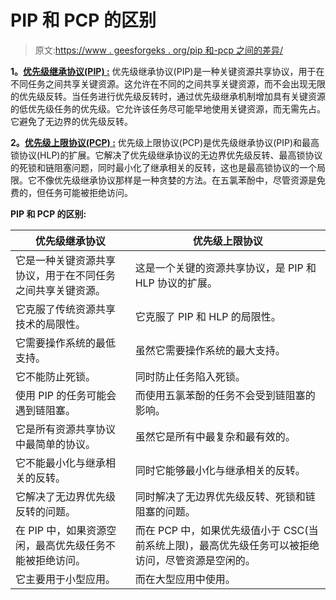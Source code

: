 # PIP 和 PCP 的区别

> 原文:[https://www . geesforgeks . org/pip 和-pcp 之间的差异/](https://www.geeksforgeeks.org/difference-between-pip-and-pcp/)

**1。[优先级继承协议(PIP) :](https://www.geeksforgeeks.org/priority-inheritance-protocol-pip-in-synchronization/)**
优先级继承协议(PIP)是一种关键资源共享协议，用于在不同任务之间共享关键资源。这允许在不同的之间共享关键资源，而不会出现无限的优先级反转。当任务进行优先级反转时，通过优先级继承机制增加具有关键资源的低优先级任务的优先级。它允许该任务尽可能早地使用关键资源，而无需先占。它避免了无边界的优先级反转。

**2。[优先级上限协议(PCP) :](https://www.geeksforgeeks.org/priority-ceiling-protocol/)**
优先级上限协议(PCP)是优先级继承协议(PIP)和最高锁协议(HLP)的扩展。它解决了优先级继承协议的无边界优先级反转、最高锁协议的死锁和链阻塞问题，同时最小化了继承相关的反转，这也是最高锁协议的一个局限。它不像优先级继承协议那样是一种贪婪的方法。在五氯苯酚中，尽管资源是免费的，但任务可能被拒绝访问。

**PIP 和 PCP 的区别:**

<center>

| 优先级继承协议 | 优先级上限协议 |
| --- | --- |
| 它是一种关键资源共享协议，用于在不同任务之间共享关键资源。 | 这是一个关键的资源共享协议，是 PIP 和 HLP 协议的扩展。 |
| 它克服了传统资源共享技术的局限性。 | 它克服了 PIP 和 HLP 的局限性。 |
| 它需要操作系统的最低支持。 | 虽然它需要操作系统的最大支持。 |
| 它不能防止死锁。 | 同时防止任务陷入死锁。 |
| 使用 PIP 的任务可能会遇到链阻塞。 | 而使用五氯苯酚的任务不会受到链阻塞的影响。 |
| 它是所有资源共享协议中最简单的协议。 | 虽然它是所有中最复杂和最有效的。 |
| 它不能最小化与继承相关的反转。 | 同时它能够最小化与继承相关的反转。 |
| 它解决了无边界优先级反转的问题。 | 同时解决了无边界优先级反转、死锁和链阻塞的问题。 |
| 在 PIP 中，如果资源空闲，最高优先级任务不能被拒绝访问。 | 而在 PCP 中，如果优先级值小于 CSC(当前系统上限)，最高优先级任务可以被拒绝访问，尽管资源是空闲的。 |
| 它主要用于小型应用。 | 而在大型应用中使用。 |

</center>
